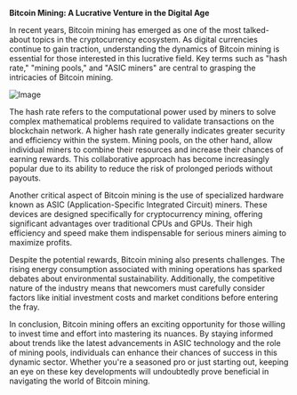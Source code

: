 **Bitcoin Mining: A Lucrative Venture in the Digital Age**

In recent years, Bitcoin mining has emerged as one of the most talked-about topics in the cryptocurrency ecosystem. As digital currencies continue to gain traction, understanding the dynamics of Bitcoin mining is essential for those interested in this lucrative field. Key terms such as "hash rate," "mining pools," and "ASIC miners" are central to grasping the intricacies of Bitcoin mining.

![Image](https://github.com/user-attachments/assets/b8266eee-691e-4ee1-99ef-bfa10d234fd4)

The hash rate refers to the computational power used by miners to solve complex mathematical problems required to validate transactions on the blockchain network. A higher hash rate generally indicates greater security and efficiency within the system. Mining pools, on the other hand, allow individual miners to combine their resources and increase their chances of earning rewards. This collaborative approach has become increasingly popular due to its ability to reduce the risk of prolonged periods without payouts.

Another critical aspect of Bitcoin mining is the use of specialized hardware known as ASIC (Application-Specific Integrated Circuit) miners. These devices are designed specifically for cryptocurrency mining, offering significant advantages over traditional CPUs and GPUs. Their high efficiency and speed make them indispensable for serious miners aiming to maximize profits.

Despite the potential rewards, Bitcoin mining also presents challenges. The rising energy consumption associated with mining operations has sparked debates about environmental sustainability. Additionally, the competitive nature of the industry means that newcomers must carefully consider factors like initial investment costs and market conditions before entering the fray.

In conclusion, Bitcoin mining offers an exciting opportunity for those willing to invest time and effort into mastering its nuances. By staying informed about trends like the latest advancements in ASIC technology and the role of mining pools, individuals can enhance their chances of success in this dynamic sector. Whether you're a seasoned pro or just starting out, keeping an eye on these key developments will undoubtedly prove beneficial in navigating the world of Bitcoin mining.
